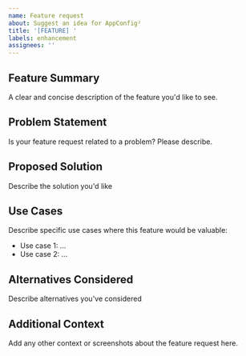 ```yaml
---
name: Feature request
about: Suggest an idea for AppConfig²
title: '[FEATURE] '
labels: enhancement
assignees: ''
---
```


## Feature Summary
A clear and concise description of the feature you'd like to see.

## Problem Statement
Is your feature request related to a problem? Please describe.

## Proposed Solution
Describe the solution you'd like

## Use Cases
Describe specific use cases where this feature would be valuable:
- Use case 1: ...
- Use case 2: ...

## Alternatives Considered
Describe alternatives you've considered

## Additional Context
Add any other context or screenshots about the feature request here.
